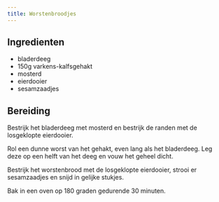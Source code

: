 ```yaml
---
title: Worstenbroodjes
---
```


## Ingredienten

* bladerdeeg
* 150g varkens-kalfsgehakt
* mosterd
* eierdooier
* sesamzaadjes

## Bereiding

Bestrijk het bladerdeeg met mosterd en bestrijk de randen met de losgeklopte
eierdooier.

Rol een dunne worst van het gehakt, even lang als het bladerdeeg. Leg deze op
een helft van het deeg en vouw het geheel dicht.

Bestrijk het worstenbrood met de losgeklopte eierdooier, strooi er
sesamzaadjes en snijd in gelijke stukjes.

Bak in een oven op 180 graden gedurende 30 minuten.
